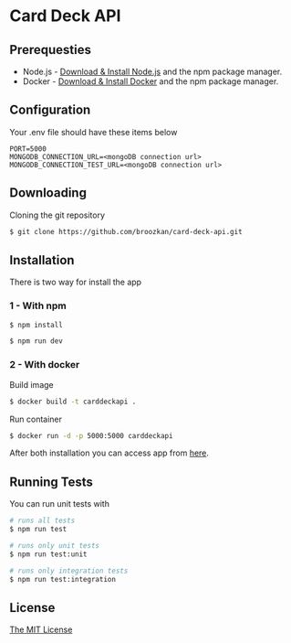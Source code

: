 # Card Deck API

## Prerequesties

* Node.js - [Download & Install Node.js](https://nodejs.org/en/download/) and the npm package manager. 
* Docker - [Download & Install Docker](https://docs.docker.com/get-docker/) and the npm package manager. 

## Configuration

Your .env file should have these items below
```
PORT=5000
MONGODB_CONNECTION_URL=<mongoDB connection url>
MONGODB_CONNECTION_TEST_URL=<mongoDB connection url>
```

## Downloading 

Cloning the git repository 

```bash
$ git clone https://github.com/broozkan/card-deck-api.git
```

## Installation 

There is two way for install the app

### 1 - With npm
```bash
$ npm install
```
```bash
$ npm run dev
```
### 2 - With docker

Build image

```bash
$ docker build -t carddeckapi .
```
Run container

```bash
$ docker run -d -p 5000:5000 carddeckapi
```

After both installation you can access app from [here](http://localhost:3002).

## Running Tests

You can run unit tests with 

```bash
# runs all tests
$ npm run test 

# runs only unit tests
$ npm run test:unit 

# runs only integration tests
$ npm run test:integration
```

## License
[The MIT License](LICENSE.md)